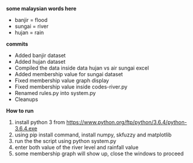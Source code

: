 

**some malaysian words here**  
- banjir = flood
- sungai = river
- hujan = rain


**commits** 
- Added banjir dataset
- Added hujan dataset
- Compiled the data inside data hujan vs air sungai excel
- Added membership value for sungai dataset
- Fixed membership value graph display
- Fixed membership value inside codes-river.py
- Renamed rules.py into system.py
- Cleanups


**How to run**
1. install python 3 from https://www.python.org/ftp/python/3.6.4/python-3.6.4.exe
2. using pip install command, install numpy, skfuzzy and matplotlib
3. run the the script using python system.py
4. enter both value of the river level and rainfall value
5. some membership graph will show up, close the windows to proceed
